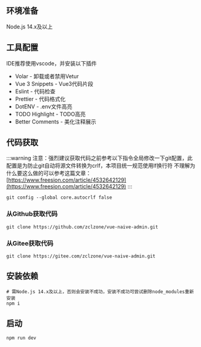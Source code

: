 ## 环境准备
Node.js 14.x及以上

## 工具配置
IDE推荐使用vscode，并安装以下插件

- Volar - 卸载或者禁用Vetur
- Vue 3 Snippets - Vue3代码片段
- Eslint - 代码检查
- Prettier - 代码格式化
- DotENV - .env文件高亮
- TODO Highlight - TODO高亮
- Better Comments - 美化注释展示

## 代码获取
:::warning
注意：强烈建议获取代码之前参考以下指令全局修改一下git配置，此配置是为防止git自动将源文件转换为crlf，本项目统一规范使用lf换行符
不理解为什么要这么做的可以参考这篇文章：[https://www.freesion.com/article/4532642129](https://www.freesion.com/article/4532642129)
:::

```shell
git config --global core.autocrlf false
```

### 从Github获取代码
```shell
git clone https://github.com/zclzone/vue-naive-admin.git
```
### 从Gitee获取代码
```shell
git clone https://gitee.com/zclzone/vue-naive-admin.git
```

## 安装依赖
```shell
# 需Node.js 14.x及以上，否则会安装不成功，安装不成功可尝试删除node_modules重新安装
npm i
```

## 启动
```shell
npm run dev
```
